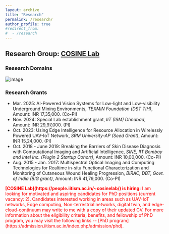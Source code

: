 ```yaml
---
layout: archive
title: "Research"
permalink: /research/
author_profile: true
#redirect_from:
#  - /research
---
```


## Research Group: [COSINE Lab](https://people.iitism.ac.in/~cosinelab/)

### Research Domains
![image](https://github.com/tamoghnaojha/tamoghnaojha.github.io/assets/9018158/6870e4df-f211-45cf-bb61-8bbc91a03246)

### Research Grants
* Mar. 2025: AI-Powered Vision Systems for Low-light and Low-visibility Underground Mining Environments, _TEXMiN Foundation (DST TIH)_, Amount: INR 17,35,000. (Co-PI)
* Nov. 2024: Special Lab establishment grant, _IIT (ISM) Dhnabad_, Amount: INR 29,97,000. (PI)
* Oct. 2023: Using Edge Intelligence for Resource Allocation in Wirelessly Powered UAV-IoT Network, _SRM University-AP (Seed Grant)_, Amount: INR 15,24,000. (PI)
* Oct. 2018 - June 2019: Breaking the Barriers of Skin Disease Diagnosis with Computational Imaging and Artificial Intelligence, _SINE, IIT Bombay and Intel Inc. (Plugin 2 Startup Cohort)_, Amount: INR 10,00,000. (Co-PI)
* Aug. 2015 - Jan. 2017: Multispectral Optical Imaging and Computing Technologies for Realtime in-situ Functional Characterization and Monitoring of Cutaneous Wound Healing Progression, _BIRAC, DBT, Govt. of India (BIG grant)_, Amount: INR 41,79,000. (Co-PI)

<span style="color:red">
<b>[COSINE Lab](https://people.iitism.ac.in/~cosinelab/) is hiring:</b> I am looking for motivated and aspiring candidates for PhD positions (current vacancy: 2). Candidates interested working in areas such as UAV-IoT networks, Edge computing, Non-terrestrial networks, digital twin, and edge-cloud-continuum may write to me with a copy of their updated CV. For more information about the eligibility criteria, benefits, and fellowship of PhD program, you may visit the following links -- [PhD program](https://admission.iitism.ac.in/index.php/admission/phd).
</span>






<!--- 
### AI/ML for 6G-enabled IoT

### Wirelessly Powered IoT
The emergence of wireless power transfer (WPT) technologies has enabled mobile and portable devices to be charged wirelessly without depending on cables, so as to continue executing their applications seamlessly. Typically, these devices can be charged wirelessly from different types of power sources such as wireless charging pads and mobile charging vehicles. In this regard, wirelessly powered Internet of Things (IoT) has emerged as a promising solution for powering and communicating with IoT devices without the limitations of traditional wired connections or battery replacements. However, several research issues still need to be addressed to optimize the UAV-IoT power transfer along with various constraints in coverage, trajectory, and device capabilities. On the other hand, the use of peer-to-peer (P2P) WPT methods empower a mobile device to recharge by directly interacting and exchanging energy with nearby mobile devices, thereby providing the flexibility to leverage the nearby peer power sources while maintaining their own mobility. In our current research, our objective is to achieve an energy balancing of the network such that the average network energy is maximized while mitigating various challenges associated with the interaction among the deployed nodes. In UAV-IoT, we are working on devising solutions for increased utility for WPT between UAV and IoT considering various constraints and requirements of both UAV and IoT nodes.


### Provisioning sensors-as-a-service in sensor-cloud
The Sensor-cloud architecture has depicted improvement over Wireless Sensor Networks (WSNs) for realizing Internet of Things (IoT) applications. Sensor-Cloud enables improved processing and management of sensed information, while supporting multiple users and heterogeneous applications in a single platform for a large-scale deployment of IoT. This framework provides a virtualized platform for offering sensors-as-a-service (Se-aaS), which facilitates dynamic management of sensing and computing resources by information sharing among the stakeholder entities such as Sensor-Cloud Service Provider (SCSP), sensor owners (SOs), and end-users. Using this framework, the SOs can achieve energy-efficiency of the deployed nodes, while the SCSP can provide services to various end-users, considering the user-specific requirements. The abstraction provided by the framework ensures secure information sharing among the SOs, and helps in better collaboration and coordination among the deployed nodes. In my PhD thesis, different schemes were designed for delivering Sensor-Cloud-based IoT platform to enable energy-efficient dynamic provisioning of the deployed sensors, while maintaining user- and service-specific Quality-of-Service (QoS) parameters. Specifically, the participation of the different stakeholders in the decision making process was considered while designing these schemes. The economic aspect of the framework was also studied, while devising the revenue distribution technique.


### Architecture and localization in underwater sensor networks
Underwater Sensor Networks (UWSNs) pose challenges that differ from those of the terrestrial wireless sensor networks (WSNs) in many respects — passive node mobility is one of them. Due to the effect of passive node mobility, the network topology changes rapidly with time. This spatial variability of the network topology affects the connectivity between the sensor nodes, and the hop-to-hop data delivery based schemes face temporary losses of connectivity. As a result of this, the basic network functionalities, such as reporting of sensed data of the UWSN, are affected. Accordingly, an energy-efficient UWSN architecture, which is capable of providing a communication guarantee between the source sensor nodes and the surface sinks was proposed.

In UWSNs, it is important to tag the sensed data with location information, in order to have better insight of the sensed information. Consequently, a sensor node needs to know its time-varying location. The existing localization schemes exhibit performance challenges such as high energy consumption, high localization error, reduced localization coverage, and high beacon message overhead. Motivated by this, a static anchor-based and a mobile anchor-based localization scheme exhibiting low energy consumption, high localization coverage and less location estimation error was proposed. The traditional approaches for iterative localization do not work specifically for sparse node deployment scenarios. In such scenarios, the sensor nodes lack the required number of anchor nodes for localization. Also, the mobile-anchor based schemes are deficient in achieving network-wide localization coverage in such scenarios. Accordingly, two localization schemes -- a static anchor-based and a mobile anchor-based -- were designed specifically considering the sparse UWSN scenario.

-->

